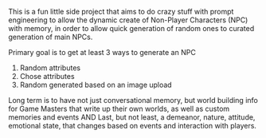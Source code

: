 This is a fun little side project that aims to do crazy stuff with prompt engineering to allow the dynamic create of Non-Player Characters (NPC) with memory, in order to allow quick generation of random ones to curated generation of main NPCs. 

Primary goal is to get at least 3 ways to generate an NPC
1) Random attributes
2) Chose attributes
3) Random generated based on an image upload

Long term is to have not just conversational memory, but world building info for Game Masters that write up their own worlds, as well as custom memories and events
AND
Last, but not least, a demeanor, nature, attitude, emotional state, that changes based on events and interaction with players.  
